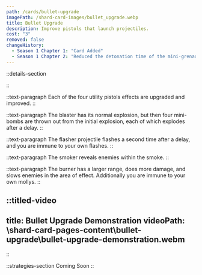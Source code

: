 ```yaml
---
path: /cards/bullet-upgrade
imagePath: /shard-card-images/bullet_upgrade.webp
title: Bullet Upgrade
description: Improve pistols that launch projectiles.
cost: "3"
removed: false
changeHistory:
  - Season 1 Chapter 1: "Card Added"
  - Season 1 Chapter 2: "Reduced the detonation time of the mini-grenades from the Blaster from 2.5 seconds to 1.5 seconds."
---
```


::details-section

::

::text-paragraph
Each of the four utility pistols effects are upgraded and improved.
::

::text-paragraph
The blaster has its normal explosion, but then four mini-bombs are thrown out from the initial explosion, each of which explodes after a delay.
::

::text-paragraph
The flasher projectile flashes a second time after a delay, and you are immune to your own flashes.
::

::text-paragraph
The smoker reveals enemies within the smoke.
::

::text-paragraph
The burner has a larger range, does more damage, and slows enemies in the area of effect. Additionally you are immune to your own mollys.
::

::titled-video
---
title: Bullet Upgrade Demonstration
videoPath: \shard-card-pages-content\bullet-upgrade\bullet-upgrade-demonstration.webm
---
::

::strategies-section
Coming Soon
::
